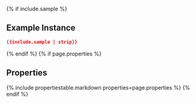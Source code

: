 {% if include.sample %}
## Example Instance

```json
{{include.sample | strip}}
```
{% endif %}
{% if page.properties %}
## Properties

{% include propertiestable.markdown properties=page.properties %}
{% endif %}